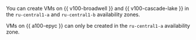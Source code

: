 You can create VMs on {{ v100-broadwell }} and {{ v100-cascade-lake }} in the `ru-central1-a` and `ru-central1-b` availability zones.

VMs on {{ a100-epyc }} can only be created in the `ru-central1-a` availability zone.

